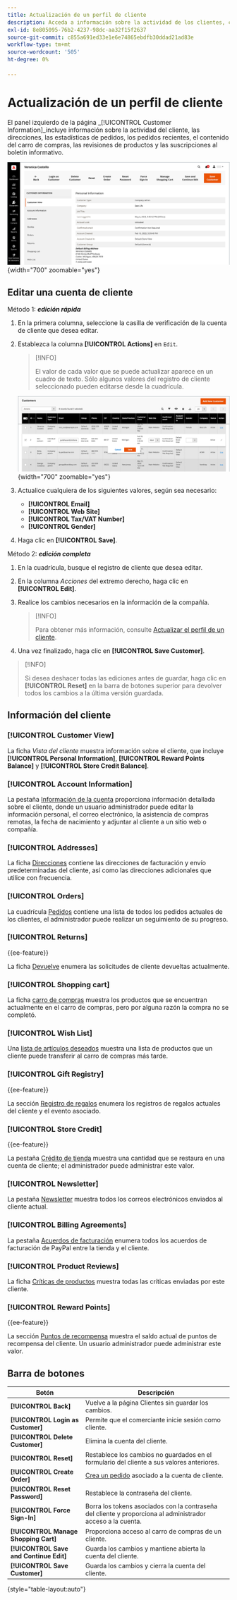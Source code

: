 ```yaml
---
title: Actualización de un perfil de cliente
description: Acceda a información sobre la actividad de los clientes, como cuándo iniciaron sesión o salieron de su cuenta por última vez y actualice el perfil del cliente.
exl-id: 8e805095-76b2-4237-98dc-aa32f15f2637
source-git-commit: c855a691ed33e1e6e74865ebdfb30ddad21ad83e
workflow-type: tm+mt
source-wordcount: '505'
ht-degree: 0%

---
```


# Actualización de un perfil de cliente

El panel izquierdo de la página _[!UICONTROL Customer Information]_incluye información sobre la actividad del cliente, las direcciones, las estadísticas de pedidos, los pedidos recientes, el contenido del carro de compras, las revisiones de productos y las suscripciones al boletín informativo.

![Perfil del cliente](assets/cust-profile.png){width="700" zoomable="yes"}

## Editar una cuenta de cliente

Método 1: **_edición rápida_**

1. En la primera columna, seleccione la casilla de verificación de la cuenta de cliente que desea editar.

1. Establezca la columna **[!UICONTROL Actions]** en `Edit`.

   >[!INFO]
   >
   >El valor de cada valor que se puede actualizar aparece en un cuadro de texto. Sólo algunos valores del registro de cliente seleccionado pueden editarse desde la cuadrícula.

   ![Edición rápida](assets/customers-grid-quick-edit.png){width="700" zoomable="yes"}

1. Actualice cualquiera de los siguientes valores, según sea necesario:

   * **[!UICONTROL Email]**
   * **[!UICONTROL Web Site]**
   * **[!UICONTROL Tax/VAT Number]**
   * **[!UICONTROL Gender]**

1. Haga clic en **[!UICONTROL Save]**.

Método 2: **_edición completa_**

1. En la cuadrícula, busque el registro de cliente que desea editar.

1. En la columna _Acciones_ del extremo derecho, haga clic en **[!UICONTROL Edit]**.

1. Realice los cambios necesarios en la información de la compañía.

   >[!INFO]
   >
   >Para obtener más información, consulte [Actualizar el perfil de un cliente](../customers/update-account.md).

1. Una vez finalizado, haga clic en **[!UICONTROL Save Customer]**.

>[!INFO]
>
>Si desea deshacer todas las ediciones antes de guardar, haga clic en **[!UICONTROL Reset]** en la barra de botones superior para devolver todos los cambios a la última versión guardada.

## Información del cliente

### [!UICONTROL Customer View]

La ficha _Vista del cliente_ muestra información sobre el cliente, que incluye **[!UICONTROL Personal Information]**, **[!UICONTROL Reward Points Balance]** y **[!UICONTROL Store Credit Balance]**.

### [!UICONTROL Account Information]

La pestaña [Información de la cuenta](../customers/account-dashboard-account-information.md) proporciona información detallada sobre el cliente, donde un usuario administrador puede editar la información personal, el correo electrónico, la asistencia de compras remotas, la fecha de nacimiento y adjuntar al cliente a un sitio web o compañía.

### [!UICONTROL Addresses]

La ficha [Direcciones](../customers/account-dashboard-address-book.md) contiene las direcciones de facturación y envío predeterminadas del cliente, así como las direcciones adicionales que utilice con frecuencia.

### [!UICONTROL Orders]

La cuadrícula [Pedidos](../stores-purchase/orders.md) contiene una lista de todos los pedidos actuales de los clientes, el administrador puede realizar un seguimiento de su progreso.

### [!UICONTROL Returns]

{{ee-feature}}

La ficha [Devuelve](../stores-purchase/returns.md) enumera las solicitudes de cliente devueltas actualmente.

### [!UICONTROL Shopping cart]

La ficha [carro de compras](../stores-purchase/cart.md) muestra los productos que se encuentran actualmente en el carro de compras, pero por alguna razón la compra no se completó.

### [!UICONTROL Wish List]

Una [lista de artículos deseados](../stores-purchase/wishlists.md) muestra una lista de productos que un cliente puede transferir al carro de compras más tarde.

### [!UICONTROL Gift Registry]

{{ee-feature}}

La sección [Registro de regalos](../merchandising-promotions/gift-registry-storefront.md) enumera los registros de regalos actuales del cliente y el evento asociado.


### [!UICONTROL Store Credit]

{{ee-feature}}

La pestaña [Crédito de tienda](../customers/store-credit.md) muestra una cantidad que se restaura en una cuenta de cliente; el administrador puede administrar este valor.

### [!UICONTROL Newsletter]

La pestaña [Newsletter](../merchandising-promotions/newsletters.md) muestra todos los correos electrónicos enviados al cliente actual.

### [!UICONTROL Billing Agreements]

La pestaña [Acuerdos de facturación](../stores-purchase/paypal-billing-agreements.md) enumera todos los acuerdos de facturación de PayPal entre la tienda y el cliente.

### [!UICONTROL Product Reviews]

La ficha [Críticas de productos](../catalog/settings-advanced-product-reviews.md) muestra todas las críticas enviadas por este cliente.

### [!UICONTROL Reward Points]

{{ee-feature}}

La sección [Puntos de recompensa](../merchandising-promotions/rewards-loyalty.md) muestra el saldo actual de puntos de recompensa del cliente. Un usuario administrador puede administrar este valor.

## Barra de botones

| Botón | Descripción |
|----------|--------------|
| **[!UICONTROL Back]** | Vuelve a la página Clientes sin guardar los cambios. |
| **[!UICONTROL Login as Customer]** | Permite que el comerciante inicie sesión como cliente. |
| **[!UICONTROL Delete Customer]** | Elimina la cuenta del cliente. |
| **[!UICONTROL Reset]** | Restablece los cambios no guardados en el formulario del cliente a sus valores anteriores. |
| **[!UICONTROL Create Order]** | [Crea un pedido](../stores-purchase/customer-account-create-order.md) asociado a la cuenta de cliente. |
| **[!UICONTROL Reset Password]** | Restablece la contraseña del cliente. |
| **[!UICONTROL Force Sign-In]** | Borra los tokens asociados con la contraseña del cliente y proporciona al administrador acceso a la cuenta. |
| **[!UICONTROL Manage Shopping Cart]** | Proporciona acceso al carro de compras de un cliente. |
| **[!UICONTROL Save and Continue Edit]** | Guarda los cambios y mantiene abierta la cuenta del cliente. |
| **[!UICONTROL Save Customer]** | Guarda los cambios y cierra la cuenta del cliente. |

{style="table-layout:auto"}

